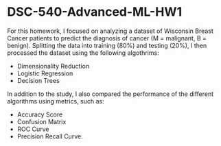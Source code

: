 # DSC-540-Advanced-ML-HW1
For this homework, I focused on analyzing a dataset of Wisconsin Breast Cancer patients to predict the diagnosis of cancer (M = malignant, B = benign). Splitting the data into training (80%) and testing (20%), I then processed the dataset using the following algothrims: 

* Dimensionality Reduction
* Logistic Regression
* Decision Trees

In addition to the study, I also compared the performance of the different algorithms using metrics, such as:

* Accuracy Score
* Confusion Matrix
* ROC Curve
* Precision Recall Curve.
